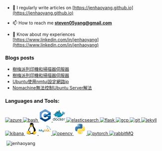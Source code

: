 - 📝 I regularly write articles on [https://jenhaoyang.github.io](https://jenhaoyang.github.io)

- 📫 How to reach me **steven05yang@gmail.com**

- 📄 Know about my experiences [https://www.linkedin.com/in/jenhaoyang](https://www.linkedin.com/in/jenhaoyang)

### Blogs posts
<!-- BLOG-POST-LIST:START -->
- [樹梅派列印機和掃描器伺服器](https://jenhaoyang.github.io//posts/%E7%B0%A1%E6%98%93RTSP-server/)
- [樹梅派列印機和掃描器伺服器](https://jenhaoyang.github.io//posts/%E6%A8%B9%E6%A2%85%E6%B4%BE%E5%88%97%E5%8D%B0%E6%A9%9F%E5%92%8C%E6%8E%83%E6%8F%8F%E5%99%A8%E4%BC%BA%E6%9C%8D%E5%99%A8/)
- [Ubuntu使用nmtui設定網路ip](https://jenhaoyang.github.io//posts/Ubuntu%E4%BD%BF%E7%94%A8nmtui%E8%A8%AD%E5%AE%9A%E7%B6%B2%E8%B7%AFip/)
- [Nomachine無法控制Ubuntu Server解法](https://jenhaoyang.github.io//posts/Nomachine%E7%84%A1%E6%B3%95%E6%8E%A7%E5%88%B6Ubuntu-Server%E8%A7%A3%E6%B3%95/)
<!-- BLOG-POST-LIST:END -->


<h3 align="left">Languages and Tools:</h3>
<p align="left"> <a href="https://azure.microsoft.com/en-in/" target="_blank" rel="noreferrer"> <img src="https://www.vectorlogo.zone/logos/microsoft_azure/microsoft_azure-icon.svg" alt="azure" width="40" height="40"/> </a> <a href="https://www.gnu.org/software/bash/" target="_blank" rel="noreferrer"> <img src="https://www.vectorlogo.zone/logos/gnu_bash/gnu_bash-icon.svg" alt="bash" width="40" height="40"/> </a> <a href="https://www.w3schools.com/cpp/" target="_blank" rel="noreferrer"> <img src="https://raw.githubusercontent.com/devicons/devicon/master/icons/cplusplus/cplusplus-original.svg" alt="cplusplus" width="40" height="40"/> </a> <a href="https://www.docker.com/" target="_blank" rel="noreferrer"> <img src="https://raw.githubusercontent.com/devicons/devicon/master/icons/docker/docker-original-wordmark.svg" alt="docker" width="40" height="40"/> </a> <a href="https://www.elastic.co" target="_blank" rel="noreferrer"> <img src="https://www.vectorlogo.zone/logos/elastic/elastic-icon.svg" alt="elasticsearch" width="40" height="40"/> </a> <a href="https://flask.palletsprojects.com/" target="_blank" rel="noreferrer"> <img src="https://www.vectorlogo.zone/logos/pocoo_flask/pocoo_flask-icon.svg" alt="flask" width="40" height="40"/> </a> <a href="https://cloud.google.com" target="_blank" rel="noreferrer"> <img src="https://www.vectorlogo.zone/logos/google_cloud/google_cloud-icon.svg" alt="gcp" width="40" height="40"/> </a> <a href="https://git-scm.com/" target="_blank" rel="noreferrer"> <img src="https://www.vectorlogo.zone/logos/git-scm/git-scm-icon.svg" alt="git" width="40" height="40"/> </a> <a href="https://jekyllrb.com/" target="_blank" rel="noreferrer"> <img src="https://www.vectorlogo.zone/logos/jekyllrb/jekyllrb-icon.svg" alt="jekyll" width="40" height="40"/> </a> <a href="https://www.elastic.co/kibana" target="_blank" rel="noreferrer"> <img src="https://www.vectorlogo.zone/logos/elasticco_kibana/elasticco_kibana-icon.svg" alt="kibana" width="40" height="40"/> </a> <a href="https://www.linux.org/" target="_blank" rel="noreferrer"> <img src="https://raw.githubusercontent.com/devicons/devicon/master/icons/linux/linux-original.svg" alt="linux" width="40" height="40"/> </a> <a href="https://www.mysql.com/" target="_blank" rel="noreferrer"> <img src="https://raw.githubusercontent.com/devicons/devicon/master/icons/mysql/mysql-original-wordmark.svg" alt="mysql" width="40" height="40"/> </a> <a href="https://opencv.org/" target="_blank" rel="noreferrer"> <img src="https://www.vectorlogo.zone/logos/opencv/opencv-icon.svg" alt="opencv" width="40" height="40"/> </a> <a href="https://www.python.org" target="_blank" rel="noreferrer"> <img src="https://raw.githubusercontent.com/devicons/devicon/master/icons/python/python-original.svg" alt="python" width="40" height="40"/> </a> <a href="https://pytorch.org/" target="_blank" rel="noreferrer"> <img src="https://www.vectorlogo.zone/logos/pytorch/pytorch-icon.svg" alt="pytorch" width="40" height="40"/> </a> <a href="https://www.rabbitmq.com" target="_blank" rel="noreferrer"> <img src="https://www.vectorlogo.zone/logos/rabbitmq/rabbitmq-icon.svg" alt="rabbitMQ" width="40" height="40"/> </a> </p>

<p>&nbsp;<img align="center" src="https://github-readme-stats.vercel.app/api?username=jenhaoyang&show_icons=true&locale=en" alt="jenhaoyang" /></p>